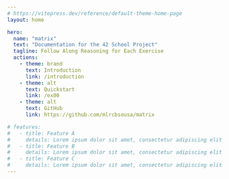 ```yaml
---
# https://vitepress.dev/reference/default-theme-home-page
layout: home

hero:
  name: "matrix"
  text: "Documentation for the 42 School Project"
  tagline: Follow Along Reasoning for Each Exercise
  actions:
    - theme: brand
      text: Introduction
      link: /introduction
    - theme: alt
      text: Quickstart
      link: /ex00
    - theme: alt
      text: GitHub
      link: https://github.com/mlrcbsousa/matrix

# features:
#   - title: Feature A
#     details: Lorem ipsum dolor sit amet, consectetur adipiscing elit
#   - title: Feature B
#     details: Lorem ipsum dolor sit amet, consectetur adipiscing elit
#   - title: Feature C
#     details: Lorem ipsum dolor sit amet, consectetur adipiscing elit
---
```


